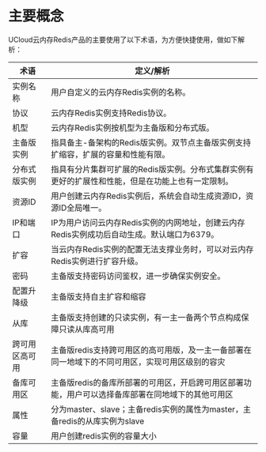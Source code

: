 # 主要概念



UCloud云内存Redis产品的主要使用了以下术语，为方便快捷使用，做如下解析：

| 术语      | 定义/解析                                                 |
| ------- | ----------------------------------------------------- |
| 实例名称    | 用户自定义的云内存Redis实例的名称。                                  |
| 协议      | 云内存Redis实例支持Redis协议。                                  |
| 机型      | 云内存Redis实例按机型为主备版和分布式版。                               |
| 主备版实例   | 指具备主-备架构的Redis版实例。双节点主备版实例支持扩缩容，扩展的容量和性能有限。           |
| 分布式版实例  | 指具有分片集群可扩展的Redis版实例。分布式集群实例有更好的扩展性和性能，但是在功能上也有一定限制。   |
| 资源ID    | 用户创建云内存Redis实例后，系统会自动生成资源ID，资源ID全局唯一。                 |
| IP和端口   | IP为用户访问云内存Redis实例的内网地址，创建云内存Redis实例成功后自动生成。默认端口为6379。 |
| 扩容      | 当云内存Redis实例的配置无法支撑业务时，可以对云内存Redis实例进行扩容升级。            |
| 密码      | 主备版支持密码访问鉴权，进一步确保实例安全。                                |
| 配置升降级   | 主备版支持自主扩容和缩容                                          |
| 从库      | 主备版支持创建的只读实例，有一主一备两个节点构成保障只读从库高可用                     |
| 跨可用区高可用 | 主备版redis支持跨可用区的高可用版，及一主一备部署在同一地域下的不同可用区，实现可用区级别的容灾    |
| 备库可用区   | 主备版redis的备库所部署的可用区，开启跨可用区部署功能，用户可以选择备库部署在同地域下的其他可用区   |
| 属性      | 分为master、slave；主备redis实例的属性为master，主备redis的从库实例为slave |
| 容量      | 用户创建redis实例的容量大小                                      |
